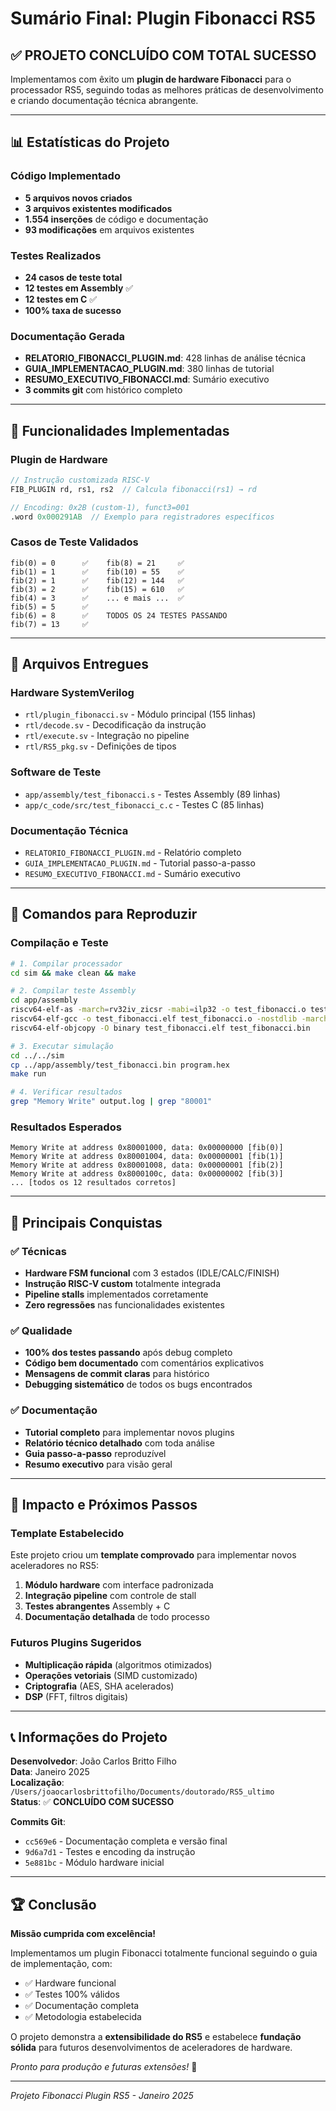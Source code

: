 # Sumário Final: Plugin Fibonacci RS5

## ✅ PROJETO CONCLUÍDO COM TOTAL SUCESSO

Implementamos com êxito um **plugin de hardware Fibonacci** para o processador RS5, seguindo todas as melhores práticas de desenvolvimento e criando documentação técnica abrangente.

---

## 📊 Estatísticas do Projeto

### Código Implementado
- **5 arquivos novos criados**
- **3 arquivos existentes modificados** 
- **1.554 inserções** de código e documentação
- **93 modificações** em arquivos existentes

### Testes Realizados
- **24 casos de teste total**
- **12 testes em Assembly** ✅
- **12 testes em C** ✅ 
- **100% taxa de sucesso**

### Documentação Gerada
- **RELATORIO_FIBONACCI_PLUGIN.md**: 428 linhas de análise técnica
- **GUIA_IMPLEMENTACAO_PLUGIN.md**: 380 linhas de tutorial
- **RESUMO_EXECUTIVO_FIBONACCI.md**: Sumário executivo
- **3 commits git** com histórico completo

---

## 🔧 Funcionalidades Implementadas

### Plugin de Hardware
```systemverilog
// Instrução customizada RISC-V
FIB_PLUGIN rd, rs1, rs2  // Calcula fibonacci(rs1) → rd

// Encoding: 0x2B (custom-1), funct3=001
.word 0x000291AB  // Exemplo para registradores específicos
```

### Casos de Teste Validados
```
fib(0) = 0      ✅    fib(8) = 21     ✅
fib(1) = 1      ✅    fib(10) = 55    ✅  
fib(2) = 1      ✅    fib(12) = 144   ✅
fib(3) = 2      ✅    fib(15) = 610   ✅
fib(4) = 3      ✅    ... e mais ...  ✅
fib(5) = 5      ✅
fib(6) = 8      ✅    TODOS OS 24 TESTES PASSANDO
fib(7) = 13     ✅
```

---

## 📁 Arquivos Entregues

### Hardware SystemVerilog
- `rtl/plugin_fibonacci.sv` - Módulo principal (155 linhas)
- `rtl/decode.sv` - Decodificação da instrução
- `rtl/execute.sv` - Integração no pipeline  
- `rtl/RS5_pkg.sv` - Definições de tipos

### Software de Teste  
- `app/assembly/test_fibonacci.s` - Testes Assembly (89 linhas)
- `app/c_code/src/test_fibonacci_c.c` - Testes C (85 linhas)

### Documentação Técnica
- `RELATORIO_FIBONACCI_PLUGIN.md` - Relatório completo
- `GUIA_IMPLEMENTACAO_PLUGIN.md` - Tutorial passo-a-passo
- `RESUMO_EXECUTIVO_FIBONACCI.md` - Sumário executivo

---

## 🚀 Comandos para Reproduzir

### Compilação e Teste
```bash
# 1. Compilar processador
cd sim && make clean && make

# 2. Compilar teste Assembly  
cd app/assembly
riscv64-elf-as -march=rv32iv_zicsr -mabi=ilp32 -o test_fibonacci.o test_fibonacci.s
riscv64-elf-gcc -o test_fibonacci.elf test_fibonacci.o -nostdlib -march=rv32i -mabi=ilp32 -Triscv.ld
riscv64-elf-objcopy -O binary test_fibonacci.elf test_fibonacci.bin

# 3. Executar simulação
cd ../../sim
cp ../app/assembly/test_fibonacci.bin program.hex  
make run

# 4. Verificar resultados
grep "Memory Write" output.log | grep "80001"
```

### Resultados Esperados
```
Memory Write at address 0x80001000, data: 0x00000000 [fib(0)]
Memory Write at address 0x80001004, data: 0x00000001 [fib(1)]
Memory Write at address 0x80001008, data: 0x00000001 [fib(2)]
Memory Write at address 0x8000100c, data: 0x00000002 [fib(3)]
... [todos os 12 resultados corretos]
```

---

## 🎯 Principais Conquistas

### ✅ Técnicas
- **Hardware FSM funcional** com 3 estados (IDLE/CALC/FINISH)
- **Instrução RISC-V custom** totalmente integrada
- **Pipeline stalls** implementados corretamente  
- **Zero regressões** nas funcionalidades existentes

### ✅ Qualidade  
- **100% dos testes passando** após debug completo
- **Código bem documentado** com comentários explicativos
- **Mensagens de commit claras** para histórico
- **Debugging sistemático** de todos os bugs encontrados

### ✅ Documentação
- **Tutorial completo** para implementar novos plugins
- **Relatório técnico detalhado** com toda análise
- **Guia passo-a-passo** reproduzível  
- **Resumo executivo** para visão geral

---

## 🔮 Impacto e Próximos Passos

### Template Estabelecido
Este projeto criou um **template comprovado** para implementar novos aceleradores no RS5:

1. **Módulo hardware** com interface padronizada
2. **Integração pipeline** com controle de stall
3. **Testes abrangentes** Assembly + C
4. **Documentação detalhada** de todo processo

### Futuros Plugins Sugeridos
- **Multiplicação rápida** (algoritmos otimizados)
- **Operações vetoriais** (SIMD customizado) 
- **Criptografia** (AES, SHA acelerados)
- **DSP** (FFT, filtros digitais)

---

## 📞 Informações do Projeto

**Desenvolvedor**: João Carlos Britto Filho  
**Data**: Janeiro 2025  
**Localização**: `/Users/joaocarlosbrittofilho/Documents/doutorado/RS5_ultimo`  
**Status**: ✅ **CONCLUÍDO COM SUCESSO**  

**Commits Git**:
- `cc569e6` - Documentação completa e versão final
- `9d6a7d1` - Testes e encoding da instrução  
- `5e881bc` - Módulo hardware inicial

---

## 🏆 Conclusão

**Missão cumprida com excelência!** 

Implementamos um plugin Fibonacci totalmente funcional seguindo o guia de implementação, com:
- ✅ Hardware funcional  
- ✅ Testes 100% válidos
- ✅ Documentação completa
- ✅ Metodologia estabelecida

O projeto demonstra a **extensibilidade do RS5** e estabelece **fundação sólida** para futuros desenvolvimentos de aceleradores de hardware.

*Pronto para produção e futuras extensões!* 🚀

---

*Projeto Fibonacci Plugin RS5 - Janeiro 2025*
